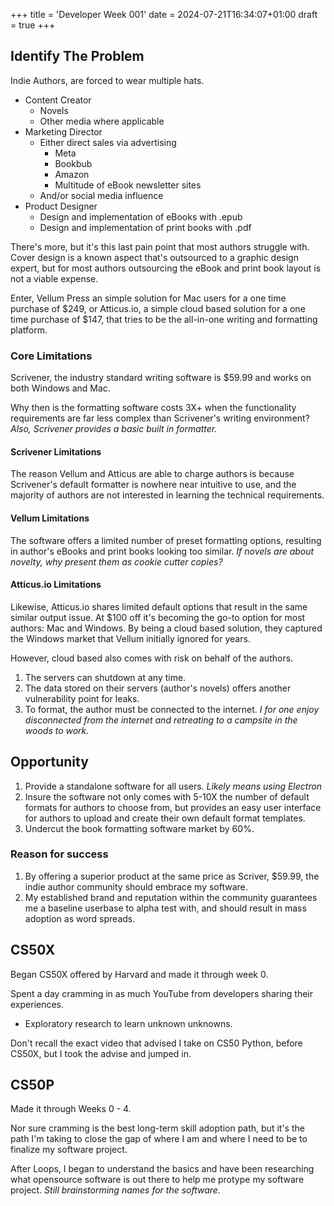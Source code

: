 +++
title = 'Developer Week 001'
date = 2024-07-21T16:34:07+01:00
draft = true
+++

## Identify The Problem

Indie Authors, are forced to wear multiple hats.

- Content Creator
  - Novels
  - Other media where applicable
- Marketing Director
  - Either direct sales via advertising
    - Meta
    - Bookbub
    - Amazon
    - Multitude of eBook newsletter sites
  - And/or social media influence
- Product Designer
  - Design and implementation of eBooks with .epub
  - Design and implementation of print books with .pdf

There's more, but it's this last pain point that most authors struggle with. Cover design is a known aspect that's outsourced to a graphic design expert, but for most authors outsourcing the eBook and print book layout is not a viable expense.

Enter, Vellum Press an simple solution for Mac users for a one time purchase of $249, or Atticus.io, a simple cloud based solution for a one time purchase of $147, that tries to be the all-in-one writing and formatting platform.

### Core Limitations

Scrivener, the industry standard writing software is $59.99 and works on both Windows and Mac.

Why then is the formatting software costs 3X+ when the functionality requirements are far less complex than Scrivener's writing environment? _Also, Scrivener provides a basic built in formatter._

#### Scrivener Limitations

The reason Vellum and Atticus are able to charge authors is because Scrivener's default formatter is nowhere near intuitive to use, and the majority of authors are not interested in learning the technical requirements.

#### Vellum Limitations

The software offers a limited number of preset formatting options, resulting in author's eBooks and print books looking too similar. _If novels are about novelty, why present them as cookie cutter copies?_

#### Atticus.io Limitations

Likewise, Atticus.io shares limited default options that result in the same similar output issue. At $100 off it's becoming the go-to option for most authors: Mac and Windows. By being a cloud based solution, they captured the Windows market that Vellum initially ignored for years.

However, cloud based also comes with risk on behalf of the authors.

1. The servers can shutdown at any time.
2. The data stored on their servers (author's novels) offers another vulnerability point for leaks.
3. To format, the author must be connected to the internet. _I for one enjoy disconnected from the internet and retreating to a campsite in the woods to work._

## Opportunity

1. Provide a standalone software for all users. _Likely means using Electron_
2. Insure the software not only comes with 5-10X the number of default formats for authors to choose from, but provides an easy user interface for authors to upload and create their own default format templates.
3. Undercut the book formatting software market by 60%.

### Reason for success

1. By offering a superior product at the same price as Scriver, $59.99, the indie author community should embrace my software.
2. My established brand and reputation within the community guarantees me a baseline userbase to alpha test with, and should result in mass adoption as word spreads.

## CS50X

Began CS50X offered by Harvard and made it through week 0.

Spent a day cramming in as much YouTube from developers sharing their experiences.

- Exploratory research to learn unknown unknowns.

Don't recall the exact video that advised I take on CS50 Python, before CS50X, but I took the advise and jumped in.

## CS50P

Made it through Weeks 0 - 4.

Nor sure cramming is the best long-term skill adoption path, but it's the path I'm taking to close the gap of where I am and where I need to be to finalize my software project.

After Loops, I began to understand the basics and have been researching what opensource software is out there to help me protype my software project. _Still brainstorming names for the software._
